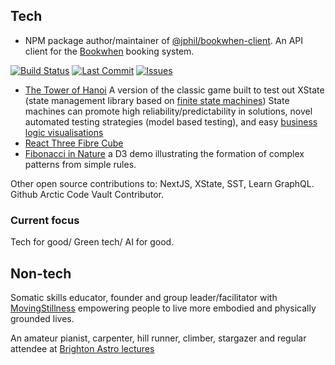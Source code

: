 ## Tech

- NPM package author/maintainer of [@jphil/bookwhen-client](https://www.npmjs.com/package/@jphil/bookwhen-client). An API client for the [Bookwhen](https://www.bookwhen.com) booking system.  
<!--[![NPM Version](https://img.shields.io/npm/v/@jphil/bookwhen-client)](https://www.npmjs.com/package/@jphil/bookwhen-client)-->
[![Build Status](https://img.shields.io/github/actions/workflow/status/justinphilpott/bookwhen-client/publish.yml)](https://github.com/justinphilpott/bookwhen-client/actions)
[![Last Commit](https://img.shields.io/github/last-commit/justinphilpott/bookwhen-client)](https://github.com/justinphilpott/bookwhen-client/commits/main)
[![Issues](https://img.shields.io/github/issues/justinphilpott/bookwhen-client)](https://github.com/justinphilpott/bookwhen-client/issues)

- [The Tower of Hanoi](https://towerofhanoi.app/) A version of the classic game built to test out XState (state management library based on [finite state machines](https://stately.ai/docs/state-machines-and-statecharts)) State machines can promote high reliability/predictability in solutions, novel automated testing strategies (model based testing), and easy [business logic visualisations](https://stately.ai/viz/embed/a089225e-02b9-45e4-864f-1716283596fc?mode=viz&controls=1&pan=1&zoom=1)   
- [React Three Fibre Cube]()
- [Fibonacci in Nature](https://observablehq.com/@justinphilpott/d3-js-spiral-growth-explorer-fibonacci-in-nature) a D3 demo illustrating the formation of complex patterns from simple rules.

Other open source contributions to: NextJS, XState, SST, Learn GraphQL. Github Arctic Code Vault Contributor.

### Current focus

Tech for good/ Green tech/ AI for good.


## Non-tech

Somatic skills educator, founder and group leader/facilitator with [MovingStillness](https://www.linkedin.com/company/movingstillness) empowering people to live more embodied and physically grounded lives. 

An amateur pianist, carpenter, hill runner, climber, stargazer and regular attendee at [Brighton Astro lectures](https://brightonastro.com/)
